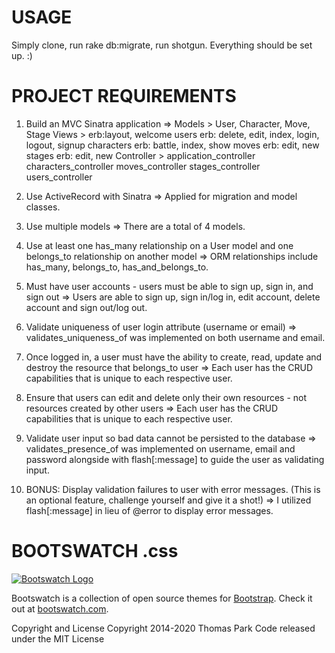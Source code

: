 # USAGE 
Simply clone, run rake db:migrate, run shotgun.
Everything should be set up. :)


# PROJECT REQUIREMENTS
1.  Build an MVC Sinatra application =>
    Models > User, Character, Move, Stage
    Views > erb:layout, welcome
            users erb: delete, edit, index, login, logout, signup
            characters erb: battle, index, show
            moves erb: edit, new 
            stages erb: edit, new
    Controller > application_controller
                 characters_controller 
                 moves_controller
                 stages_controller
                 users_controller  
2.  Use ActiveRecord with Sinatra =>
    Applied for migration and model classes.

3.  Use multiple models =>
    There are a total of 4 models. 

4.  Use at least one has_many relationship on a User model and one belongs_to relationship on another model =>
    ORM relationships include has_many, belongs_to, has_and_belongs_to.


5.  Must have user accounts - users must be able to sign up, sign in, and sign out =>
    Users are able to sign up, sign in/log in, edit account, delete account and sign out/log out.

6.  Validate uniqueness of user login attribute (username or email) =>
    validates_uniqueness_of was implemented on both username and email.

7.  Once logged in, a user must have the ability to create, read, update and destroy the resource that belongs_to user =>
    Each user has the CRUD capabilities that is unique to each respective user.

8.  Ensure that users can edit and delete only their own resources - not resources created by other users =>
    Each user has the CRUD capabilities that is unique to each respective user.

9.  Validate user input so bad data cannot be persisted to the database =>
    validates_presence_of was implemented on username, email and password alongside with flash[:message] to guide the user as validating input.

10. BONUS: Display validation failures to user with error messages. (This is an optional feature, challenge yourself and give it a shot!) =>
    I utilized flash[:message] in lieu of @error to display error messages.


# BOOTSWATCH .css 

[![Bootswatch Logo](https://bootswatch.com/_assets/img/logo-dark.png)](https://bootswatch.com/)

Bootswatch is a collection of open source themes for [Bootstrap](https://getbootstrap.com/). Check it out at [bootswatch.com](https://bootswatch.com).

Copyright and License
Copyright 2014-2020 Thomas Park
Code released under the MIT License